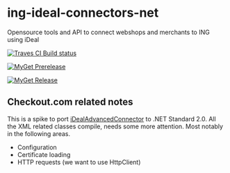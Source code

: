 # ing-ideal-connectors-net
Opensource tools and API to connect webshops and merchants to ING using iDeal

[![Traves CI Build status](https://travis-ci.org/vladimir-aleksandrov-cko/ing-ideal-connectors-net.svg?branch=master)](https://travis-ci.org/vladimir-aleksandrov-cko/ing-ideal-connectors-net#)

[![MyGet Prerelease](https://img.shields.io/myget/wlad/vpre/iDealAdvancedConnector.svg)](https://www.myget.org/feed/wlad/package/nuget/iDealAdvancedConnector)

[![MyGet Release](https://img.shields.io/myget/wlad/vpre/iDealAdvancedConnector.svg)](https://www.myget.org/feed/wlad/package/nuget/iDealAdvancedConnector)


## Checkout.com related notes

This is a spike to port [iDealAdvancedConnector](iDealAdvancedConnector) to .NET Standard 2.0. All the XML related classes compile, [](iDealAdvancedConnector/Connector.cs) needs some more attention. Most notably in the following areas.

- Configuration
- Certificate loading
- HTTP requests (we want to use HttpClient)
